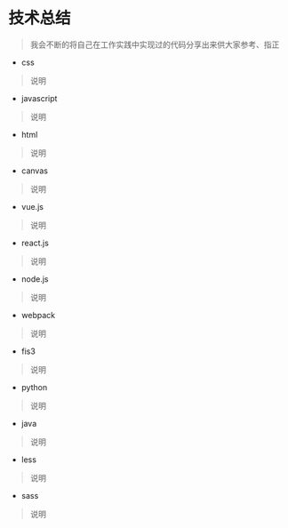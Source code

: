 
# 技术总结

> 我会不断的将自己在工作实践中实现过的代码分享出来供大家参考、指正

* css

> 说明

* javascript

> 说明

* html

> 说明

* canvas

> 说明

* vue.js

> 说明

* react.js

> 说明

* node.js

> 说明

* webpack

> 说明

* fis3

> 说明

* python

> 说明

* java

> 说明

* less

> 说明

* sass

> 说明
